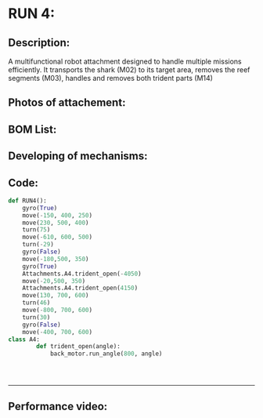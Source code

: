 

# RUN 4:

 Description:
----
A multifunctional robot attachment designed to handle multiple missions efficiently. It transports the shark (M02) to its target area, removes the reef segments (M03), handles and removes both trident parts (M14)

 Photos of attachement:
----

 BOM List:
----

Developing of mechanisms:
----

 Code:
----

```python
def RUN4():
    gyro(True)
    move(-150, 400, 250)
    move(230, 500, 400)
    turn(75)
    move(-610, 600, 500)
    turn(-29)
    gyro(False)
    move(-180,500, 350)
    gyro(True)
    Attachments.A4.trident_open(-4050)
    move(-20,500, 350)
    Attachments.A4.trident_open(4150)
    move(130, 700, 600)
    turn(46)
    move(-800, 700, 600)
    turn(30)
    gyro(False)
    move(-400, 700, 600)
class A4:
        def trident_open(angle):
            back_motor.run_angle(800, angle)





``` 
----


Performance video:
----
